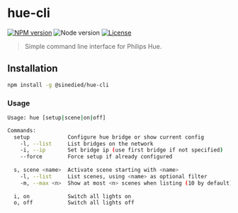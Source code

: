 # hue-cli

[![NPM version](https://img.shields.io/npm/v/@sinedied/hue-cli.svg)](https://www.npmjs.com/package/@sinedied/hue-cli)
![Node version](https://img.shields.io/node/v/@sinedied/hue-cli.svg)
[![License](https://img.shields.io/npm/l/@sinedied/hue-cli.svg)](LICENSE)

> Simple command line interface for Philips Hue.

## Installation

```bash
npm install -g @sinedied/hue-cli
```

### Usage

```bash
Usage: hue [setup|scene|on|off]

Commands:
  setup            Configure hue bridge or show current config
    -l, --list     List bridges on the network
    -i, --ip       Set bridge ip (use first bridge if not specified)
    --force        Force setup if already configured
    
  s, scene <name>  Activate scene starting with <name>
    -l, --list     List scenes, using <name> as optional filter
    -m, --max <n>  Show at most <n> scenes when listing (10 by default)
    
  i, on            Switch all lights on  
  o, off           Switch all lights off
```
